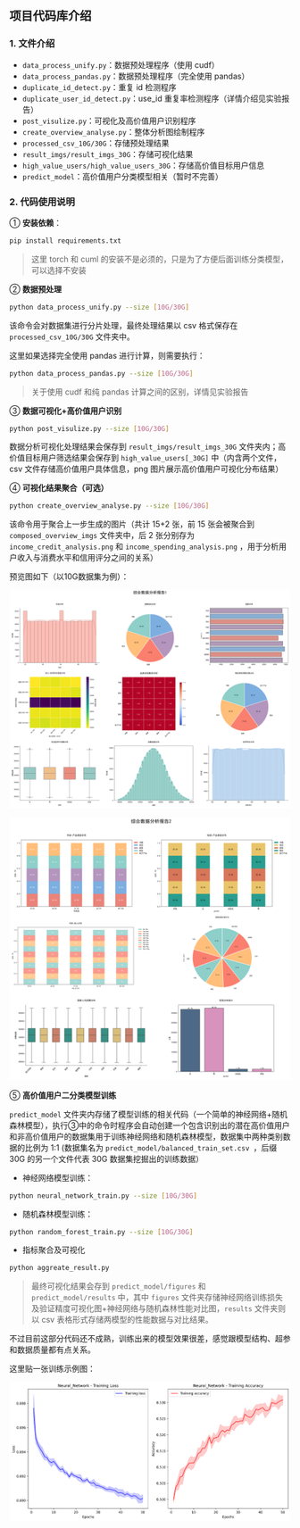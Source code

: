 ## 项目代码库介绍

### 1. 文件介绍

- `data_process_unify.py`：数据预处理程序（使用 cudf）
- `data_process_pandas.py`：数据预处理程序（完全使用 pandas）
- `duplicate_id_detect.py`：重复 id 检测程序
- `duplicate_user_id_detect.py`：use_id 重复率检测程序（详情介绍见实验报告）
- `post_visulize.py`：可视化及高价值用户识别程序
- `create_overview_analyse.py`：整体分析图绘制程序
- `processed_csv_10G/30G`：存储预处理结果
- `result_imgs/result_imgs_30G`：存储可视化结果
- `high_value_users/high_value_users_30G`：存储高价值目标用户信息
- `predict_model`：高价值用户分类模型相关（暂时不完善）

### 2. 代码使用说明

① **安装依赖**：

```bash
pip install requirements.txt
```

>这里 torch 和 cuml 的安装不是必须的，只是为了方便后面训练分类模型，可以选择不安装

② **数据预处理**

```bash
python data_process_unify.py --size [10G/30G]
```

该命令会对数据集进行分片处理，最终处理结果以 csv 格式保存在 `processed_csv_10G/30G` 文件夹中。

这里如果选择完全使用 pandas 进行计算，则需要执行：

```bash
python data_process_pandas.py --size [10G/30G]
```

> 关于使用 cudf 和纯 pandas 计算之间的区别，详情见实验报告

③ **数据可视化+高价值用户识别**

```bash
python post_visulize.py --size [10G/30G]
```

数据分析可视化处理结果会保存到 `result_imgs/result_imgs_30G` 文件夹内；高价值目标用户筛选结果会保存到 `high_value_users[_30G]` 中（内含两个文件，csv 文件存储高价值用户具体信息，png 图片展示高价值用户可视化分布结果）

④ **可视化结果聚合（可选）**

```bash
python create_overview_analyse.py --size [10G/30G]
```

该命令用于聚合上一步生成的图片（共计 15+2 张，前 15 张会被聚合到 `composed_overview_imgs` 文件夹中，后 2 张分别存为 `income_credit_analysis.png` 和 `income_spending_analysis.png` ，用于分析用户收入与消费水平和信用评分之间的关系）

预览图如下（以10G数据集为例）：

![综合分析图](composed_overview_imgs/overview_analysis1.png)



![综合分析图2](composed_overview_imgs/overview_analysis2.png)

⑤ **高价值用户二分类模型训练**

`predict_model` 文件夹内存储了模型训练的相关代码（一个简单的神经网络+随机森林模型），执行③中的命令时程序会自动创建一个包含识别出的潜在高价值用户和非高价值用户的数据集用于训练神经网络和随机森林模型，数据集中两种类别数据的比例为 1:1 (数据集名为  `predict_model/balanced_train_set.csv `，后缀 30G 的另一个文件代表 30G 数据集挖掘出的训练数据）

- 神经网络模型训练：

```bash
python neural_network_train.py --size [10G/30G]
```

- 随机森林模型训练：

```bash
python random_forest_train.py --size [10G/30G]
```

- 指标聚合及可视化

```bash
python aggreate_result.py
```

> 最终可视化结果会存到  `predict_model/figures`  和  `predict_model/results`  中，其中 `figures` 文件夹存储神经网络训练损失及验证精度可视化图+神经网络与随机森林性能对比图，`results` 文件夹则以 csv 表格形式存储两模型的性能数据与对比结果。

不过目前这部分代码还不成熟，训练出来的模型效果很差，感觉跟模型结构、超参和数据质量都有点关系。

这里贴一张训练示例图：

![训练示例图](predict_model/figures/Neural_Network_training_history.png)
